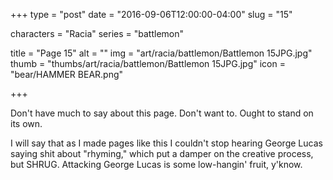 +++
type = "post"
date = "2016-09-06T12:00:00-04:00"
slug = "15"

characters = "Racia"
series = "battlemon"

title = "Page 15"
alt = ""
img = "art/racia/battlemon/Battlemon 15JPG.jpg"
thumb = "thumbs/art/racia/battlemon/Battlemon 15JPG.jpg"
icon = "bear/HAMMER BEAR.png"

+++

Don't have much to say about this page. Don't want to. Ought to stand on its own.

I will say that as I made pages like this I couldn't stop hearing George Lucas saying shit about "rhyming," which put a damper on the creative process, but SHRUG. Attacking George Lucas is some low-hangin' fruit, y'know.

